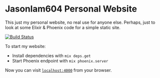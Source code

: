 # Jasonlam604 Personal Website

This just my personal website, no real use for anyone else.  Perhaps, just to look at some Elixir & Phoenix code for a simple static site.

[![Build Status](https://travis-ci.org/jasonlam604/jasonlam604-website.svg?branch=master)](https://travis-ci.org/jasonlam604/jasonlam604-website)

To start my website:

  * Install dependencies with `mix deps.get`
  * Start Phoenix endpoint with `mix phoenix.server`

Now you can visit [`localhost:4000`](http://localhost:4000) from your browser.




